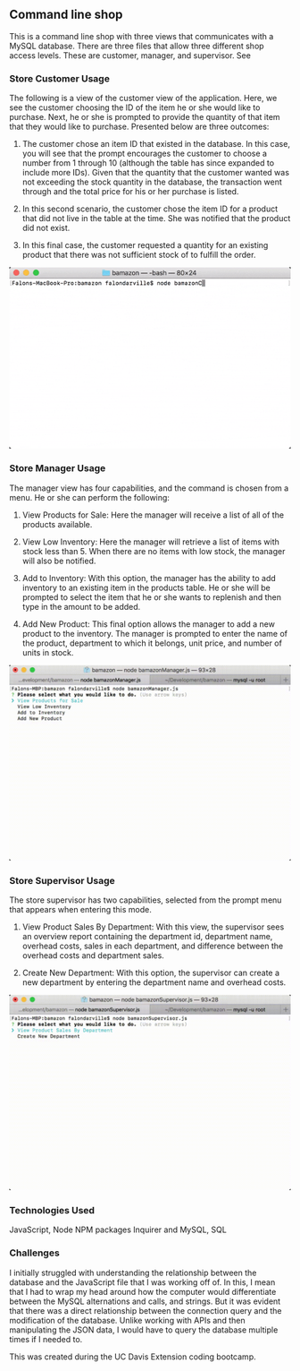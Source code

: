 ## Command line shop

This is a command line shop with three views that communicates with a MySQL database. There are three files that allow three different shop access levels. These are customer, manager, and supervisor. See 

### Store Customer Usage

The following is a view of the customer view of the application. Here, we see the customer choosing the ID of the item he or she would like to purchase. Next, he or she is prompted to provide the quantity of that item that they would like to purchase. Presented below are three outcomes:

1. The customer chose an item ID that existed in the database. In this case, you will see that the prompt encourages the customer to choose a number from 1 through 10 (although the table has since expanded to include more IDs). Given that the quantity that the customer wanted was not exceeding the stock quantity in the database, the transaction went through and the total price for his or her purchase is listed.

2. In this second scenario, the customer chose the item ID for a product that did not live in the table at the time. She was notified that the product did not exist. 

3. In this final case, the customer requested a quantity for an existing product that there was not sufficient stock of to fulfill the order. 

![alt-text](bamazon.gif)

### Store Manager Usage

The manager view has four capabilities, and the command is chosen from a menu. He or she can perform the following:

1. View Products for Sale: Here the manager will receive a list of all of the products available.

2. View Low Inventory: Here the manager will retrieve a list of items with stock less than 5. When there are no items with low stock, the manager will also be notified.  

3. Add to Inventory: With this option, the manager has the ability to add inventory to an existing item in the products table. He or she will be prompted to select the item that he or she wants to replenish and then type in the amount to be added. 

4. Add New Product: This final option allows the manager to add a new product to the inventory. The manager is prompted to enter the name of the product, department to which it belongs, unit price, and number of units in stock.

![alt-text](manager.gif)

### Store Supervisor Usage

The store supervisor has two capabilities, selected from the prompt menu that appears when entering this mode. 

1. View Product Sales By Department: With this view, the supervisor sees an overview report containing the department id, department name, overhead costs, sales in each department, and difference between the overhead costs and department sales. 

2. Create New Department: With this option, the supervisor can create a new department by entering the department name and overhead costs. 

![alt-text](supervisor.gif)

### Technologies Used

JavaScript, Node NPM packages Inquirer and MySQL, SQL

### Challenges 

I initially struggled with understanding the relationship between the database and the JavaScript file that I was working off of. In this, I mean that I had to wrap my head around how the computer would differentiate between the MySQL alternations and calls, and strings. But it was evident that there was a direct relationship between the connection query and the modification of the database. Unlike working with APIs and then manipulating the JSON data, I would have to query the database multiple times if I needed to. 

This was created during the UC Davis Extension coding bootcamp.